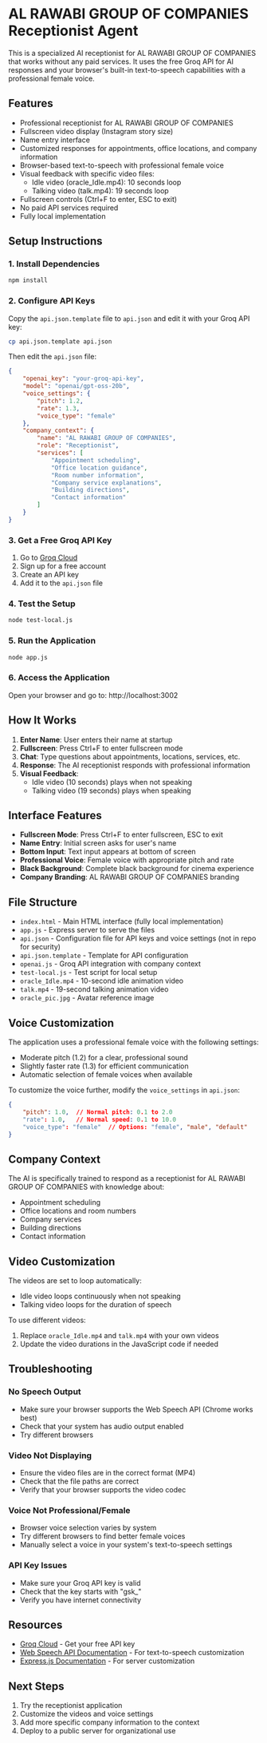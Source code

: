 # AL RAWABI GROUP OF COMPANIES Receptionist Agent

This is a specialized AI receptionist for AL RAWABI GROUP OF COMPANIES that works without any paid services. It uses the free Groq API for AI responses and your browser's built-in text-to-speech capabilities with a professional female voice.

## Features

- Professional receptionist for AL RAWABI GROUP OF COMPANIES
- Fullscreen video display (Instagram story size)
- Name entry interface
- Customized responses for appointments, office locations, and company information
- Browser-based text-to-speech with professional female voice
- Visual feedback with specific video files:
  - Idle video (oracle_Idle.mp4): 10 seconds loop
  - Talking video (talk.mp4): 19 seconds loop
- Fullscreen controls (Ctrl+F to enter, ESC to exit)
- No paid API services required
- Fully local implementation

## Setup Instructions

### 1. Install Dependencies
```bash
npm install
```

### 2. Configure API Keys
Copy the `api.json.template` file to `api.json` and edit it with your Groq API key:
```bash
cp api.json.template api.json
```

Then edit the `api.json` file:
```json
{
    "openai_key": "your-groq-api-key",
    "model": "openai/gpt-oss-20b",
    "voice_settings": {
        "pitch": 1.2,
        "rate": 1.3,
        "voice_type": "female"
    },
    "company_context": {
        "name": "AL RAWABI GROUP OF COMPANIES",
        "role": "Receptionist",
        "services": [
            "Appointment scheduling",
            "Office location guidance",
            "Room number information",
            "Company service explanations",
            "Building directions",
            "Contact information"
        ]
    }
}
```

### 3. Get a Free Groq API Key
1. Go to [Groq Cloud](https://console.groq.com/)
2. Sign up for a free account
3. Create an API key
4. Add it to the `api.json` file

### 4. Test the Setup
```bash
node test-local.js
```

### 5. Run the Application
```bash
node app.js
```

### 6. Access the Application
Open your browser and go to:
http://localhost:3002

## How It Works

1. **Enter Name**: User enters their name at startup
2. **Fullscreen**: Press Ctrl+F to enter fullscreen mode
3. **Chat**: Type questions about appointments, locations, services, etc.
4. **Response**: The AI receptionist responds with professional information
5. **Visual Feedback**: 
   - Idle video (10 seconds) plays when not speaking
   - Talking video (19 seconds) plays when speaking

## Interface Features

- **Fullscreen Mode**: Press Ctrl+F to enter fullscreen, ESC to exit
- **Name Entry**: Initial screen asks for user's name
- **Bottom Input**: Text input appears at bottom of screen
- **Professional Voice**: Female voice with appropriate pitch and rate
- **Black Background**: Complete black background for cinema experience
- **Company Branding**: AL RAWABI GROUP OF COMPANIES branding

## File Structure

- `index.html` - Main HTML interface (fully local implementation)
- `app.js` - Express server to serve the files
- `api.json` - Configuration file for API keys and voice settings (not in repo for security)
- `api.json.template` - Template for API configuration
- `openai.js` - Groq API integration with company context
- `test-local.js` - Test script for local setup
- `oracle_Idle.mp4` - 10-second idle animation video
- `talk.mp4` - 19-second talking animation video
- `oracle_pic.jpg` - Avatar reference image

## Voice Customization

The application uses a professional female voice with the following settings:
- Moderate pitch (1.2) for a clear, professional sound
- Slightly faster rate (1.3) for efficient communication
- Automatic selection of female voices when available

To customize the voice further, modify the `voice_settings` in `api.json`:
```json
{
    "pitch": 1.0,  // Normal pitch: 0.1 to 2.0
    "rate": 1.0,   // Normal speed: 0.1 to 10.0
    "voice_type": "female"  // Options: "female", "male", "default"
}
```

## Company Context

The AI is specifically trained to respond as a receptionist for AL RAWABI GROUP OF COMPANIES with knowledge about:
- Appointment scheduling
- Office locations and room numbers
- Company services
- Building directions
- Contact information

## Video Customization

The videos are set to loop automatically:
- Idle video loops continuously when not speaking
- Talking video loops for the duration of speech

To use different videos:
1. Replace `oracle_Idle.mp4` and `talk.mp4` with your own videos
2. Update the video durations in the JavaScript code if needed

## Troubleshooting

### No Speech Output
- Make sure your browser supports the Web Speech API (Chrome works best)
- Check that your system has audio output enabled
- Try different browsers

### Video Not Displaying
- Ensure the video files are in the correct format (MP4)
- Check that the file paths are correct
- Verify that your browser supports the video codec

### Voice Not Professional/Female
- Browser voice selection varies by system
- Try different browsers to find better female voices
- Manually select a voice in your system's text-to-speech settings

### API Key Issues
- Make sure your Groq API key is valid
- Check that the key starts with "gsk_"
- Verify you have internet connectivity

## Resources

- [Groq Cloud](https://console.groq.com/) - Get your free API key
- [Web Speech API Documentation](https://developer.mozilla.org/en-US/docs/Web/API/Web_Speech_API) - For text-to-speech customization
- [Express.js Documentation](https://expressjs.com/) - For server customization

## Next Steps

1. Try the receptionist application
2. Customize the videos and voice settings
3. Add more specific company information to the context
4. Deploy to a public server for organizational use